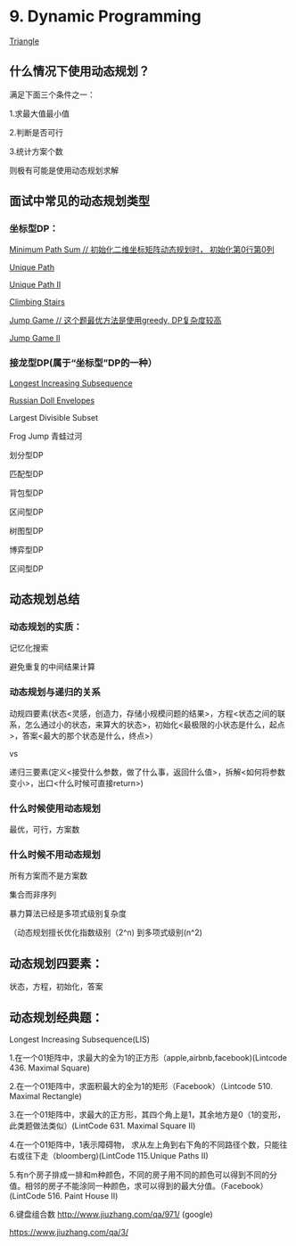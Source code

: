 
# 9. Dynamic Programming

[Triangle](https://github.com/xliu117/Leetcode/tree/master/step-by-step%20training/9.%20Dynamic%20Programming/LeetCode%20120.%20Triangle)

## 什么情况下使用动态规划？

满足下面三个条件之一：

1.求最大值最小值

2.判断是否可行

3.统计方案个数

则极有可能是使用动态规划求解

## 面试中常见的动态规划类型

### 坐标型DP：

[Minimum Path Sum // 初始化二维坐标矩阵动态规划时， 初始化第0行第0列](https://github.com/xliu117/Leetcode/tree/master/step-by-step%20training/9.%20Dynamic%20Programming/LeetCode%2064.%20Minimum%20Path%20Sum)
 

[Unique Path](https://github.com/xliu117/Leetcode/tree/master/step-by-step%20training/9.%20Dynamic%20Programming/LeetCode%2062.%20Unique%20Paths)

[Unique Path II](https://github.com/xliu117/Leetcode/tree/master/step-by-step%20training/9.%20Dynamic%20Programming/LeetCode%2063.%20Unique%20Paths%20II)

[Climbing Stairs](https://github.com/xliu117/Leetcode/tree/master/step-by-step%20training/9.%20Dynamic%20Programming/LeetCode%2070.%20Climbing%20Stairs)

[Jump Game // 这个题最优方法是使用greedy, DP复杂度较高](https://github.com/xliu117/Leetcode/tree/master/step-by-step%20training/9.%20Dynamic%20Programming/LeetCode%2055.%20Jump%20Game)

[Jump Game II](https://github.com/xliu117/Leetcode/tree/master/step-by-step%20training/9.%20Dynamic%20Programming/LC45.%20Jump%20Game%20II)


### 接龙型DP(属于“坐标型”DP的一种）

[Longest Increasing Subsequence](https://github.com/xliu117/Leetcode/tree/master/step-by-step%20training/9.%20Dynamic%20Programming/LeetCode%20300.%20Longest%20Increasing%20Subsequence)

[Russian Doll Envelopes](https://github.com/xliu117/Leetcode/tree/master/step-by-step%20training/9.%20Dynamic%20Programming/LeetCode%20354.%20Russian%20Doll%20Envelops)

Largest Divisible Subset

Frog Jump 青蛙过河

划分型DP

匹配型DP

背包型DP

区间型DP

树图型DP

博弈型DP

区间型DP

## 动态规划总结

### 动态规划的实质：
 
 记忆化搜索
 
 避免重复的中间结果计算
 
### 动态规划与递归的关系

动规四要素(状态<灵感，创造力，存储小规模问题的结果>，方程<状态之间的联系，怎么通过小的状态，来算大的状态>，初始化<最极限的小状态是什么，起点>，答案<最大的那个状态是什么，终点>） 

vs

递归三要素(定义<接受什么参数，做了什么事，返回什么值>，拆解<如何将参数变小>，出口<什么时候可直接return>)

### 什么时候使用动态规划

最优，可行，方案数

### 什么时候不用动态规划

所有方案而不是方案数

集合而非序列

暴力算法已经是多项式级别复杂度

（动态规划擅长优化指数级别（2^n) 到多项式级别(n^2)

## 动态规划四要素：

状态，方程，初始化，答案

## 动态规划经典题：

Longest Increasing Subsequence(LIS)

1.在一个01矩阵中，求最大的全为1的正方形（apple,airbnb,facebook)(Lintcode 436. Maximal Square)

2.在一个01矩阵中，求面积最大的全为1的矩形（Facebook）（Lintcode 510. Maximal Rectangle)

3.在一个01矩阵中，求最大的正方形，其四个角上是1，其余地方是0（1的变形，此类题做法类似）(LintCode 631. Maximal Square II)

4.在一个01矩阵中，1表示障碍物， 求从左上角到右下角的不同路径个数，只能往右或往下走（bloomberg)(LintCode 115.Unique Paths II)

5.有n个房子排成一排和m种颜色，不同的房子用不同的颜色可以得到不同的分值。相邻的房子不能涂同一种颜色，求可以得到的最大分值。（Facebook）(LintCode 516. Paint House II)

6.键盘组合数 http://www.jiuzhang.com/qa/971/ (google)

https://www.jiuzhang.com/qa/3/





